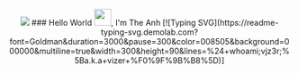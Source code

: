 <p align="center"> <img src="https://github.com/vjz3r/vjz3r/assets/83077449/81bc8de8-02c0-4ae2-af71-7c2bd7d07858"/>
### Hello World <img src="https://raw.githubusercontent.com/MartinHeinz/MartinHeinz/master/wave.gif" width="30px">, I'm The Anh
[![Typing SVG](https://readme-typing-svg.demolab.com?font=Goldman&duration=3000&pause=300&color=008505&background=000000&multiline=true&width=300&height=90&lines=%24+whoami;vjz3r;%5Ba.k.a+vizer+%F0%9F%9B%B8%5D)]
